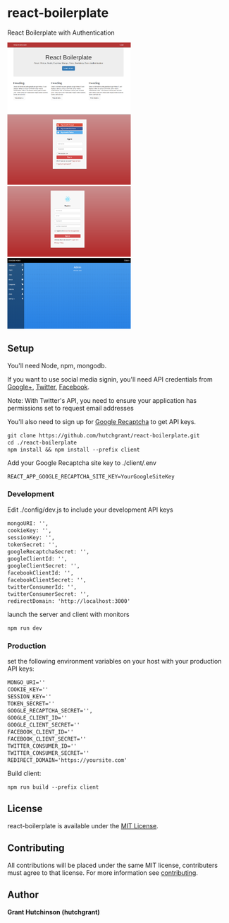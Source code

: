 # react-boilerplate

React Boilerplate with Authentication

<a href="https://github.com/hutchgrant/react-boilerplate/raw/master/screenshots/screen_home.png"><img src="./screenshots/screen_home.png" width="280px"></a>
<a href="https://github.com/hutchgrant/react-boilerplate/raw/master/screenshots/screen_login.png"><img src="./screenshots/screen_login.png" width="280px"></a>
<a href="https://github.com/hutchgrant/react-boilerplate/raw/master/screenshots/screen_register.png"><img src="./screenshots/screen_register.png" width="280px"></a>
<a href="https://github.com/hutchgrant/react-boilerplate/raw/master/screenshots/screen_admin.png"><img src="./screenshots/screen_admin.png" width="280px"></a>

## Setup

You'll need Node, npm, mongodb.

If you want to use social media signin, you'll need API credentials from [Google+](https://console.developers.google.com/), [Twitter](https://apps.twitter.com/), [Facebook](https://developers.facebook.com/).

Note: With Twitter's API, you need to ensure your application has permissions set to request email addresses

You'll also need to sign up for [Google Recaptcha](http://www.google.com/recaptcha/admin) to get API keys.

```
git clone https://github.com/hutchgrant/react-boilerplate.git
cd ./react-boilerplate
npm install && npm install --prefix client
```

Add your Google Recaptcha site key to ./client/.env

```
REACT_APP_GOOGLE_RECAPTCHA_SITE_KEY=YourGoogleSiteKey
```

### Development

Edit ./config/dev.js to include your development API keys

```
mongoURI: '',
cookieKey: '',
sessionKey: '',
tokenSecret: '',
googleRecaptchaSecret: '',
googleClientId: '',
googleClientSecret: '',
facebookClientId: '',
facebookClientSecret: '',
twitterConsumerId: '',
twitterConsumerSecret: '',
redirectDomain: 'http://localhost:3000'
```

launch the server and client with monitors

```
npm run dev
```

### Production

set the following environment variables on your host with your production API keys:

```
MONGO_URI=''
COOKIE_KEY=''
SESSION_KEY=''
TOKEN_SECRET=''
GOOGLE_RECAPTCHA_SECRET='',
GOOGLE_CLIENT_ID=''
GOOGLE_CLIENT_SECRET=''
FACEBOOK_CLIENT_ID=''
FACEBOOK_CLIENT_SECRET=''
TWITTER_CONSUMER_ID=''
TWITTER_CONSUMER_SECRET=''
REDIRECT_DOMAIN='https://yoursite.com'
```

Build client:

```
npm run build --prefix client
```

## License

react-boilerplate is available under the [MIT License](https://github.com/hutchgrant/react-boilerplate/blob/master/LICENSE).

## Contributing

All contributions will be placed under the same MIT license, contributers must agree to that license.
For more information see [contributing](https://github.com/hutchgrant/react-boilerplate/blob/master/CONTRIBUTING.md).

## Author

**Grant Hutchinson (hutchgrant)**
